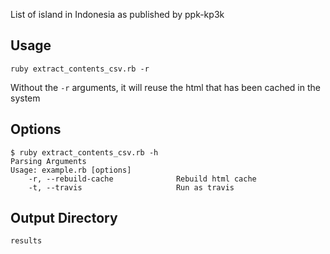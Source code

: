 List of island in Indonesia as published by ppk-kp3k

## Usage
```
ruby extract_contents_csv.rb -r
```
Without the `-r` arguments, it will reuse the html that has been cached in the system


## Options
```
$ ruby extract_contents_csv.rb -h
Parsing Arguments
Usage: example.rb [options]
    -r, --rebuild-cache              Rebuild html cache
    -t, --travis                     Run as travis

```

## Output Directory

```
results
```
